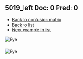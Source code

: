 ## 5019_left Doc: 0 Pred: 0
- [Back to confusion matrix](https://github.com/juliandewit/kaggle_retinopathy/blob/master/matrix.md)
- [Back to list](https://github.com/juliandewit/kaggle_retinopathy/blob/master/lists/00/list.md)
- [Next example in list](https://github.com/juliandewit/kaggle_retinopathy/blob/master/lists/00/50/502_left.md)

![Eye](https://retinopaty.blob.core.windows.net/size1024/5019_left_0.jpeg)

### 

![Eye]()
